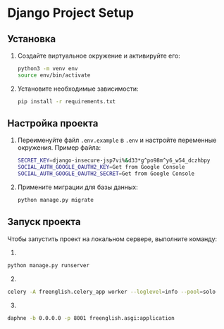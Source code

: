 # Django Project Setup


## Установка

1. Создайте виртуальное окружение и активируйте его:

    ```bash
    python3 -m venv env
    source env/bin/activate
    ```

2. Установите необходимые зависимости:

    ```bash
    pip install -r requirements.txt
    ```

## Настройка проекта

1. Переименуйте файл `.env.example` в `.env` и настройте переменные окружения. Пример файла:

    ```bash
    SECRET_KEY=django-insecure-jsp7vi%&d33*g^po98m^y6_w54_dczhbpy
    SOCIAL_AUTH_GOOGLE_OAUTH2_KEY=Get from Google Console
    SOCIAL_AUTH_GOOGLE_OAUTH2_SECRET=Get from Google Console
    ```

2. Примените миграции для базы данных:

    ```bash
    python manage.py migrate
    ```


## Запуск проекта

Чтобы запустить проект на локальном сервере, выполните команду:

1.

```bash
python manage.py runserver
```

2.

```bash
celery -A freenglish.celery_app worker --loglevel=info --pool=solo
```

3.

```bash
daphne -b 0.0.0.0 -p 8001 freenglish.asgi:application
```

